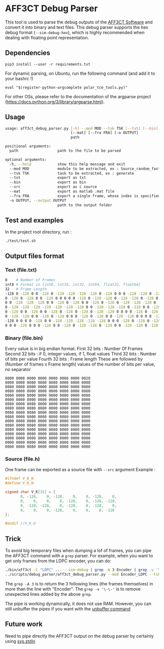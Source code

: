 # AFF3CT Debug Parser

This tool is used to parse the debug outputs of the [AFF3CT Software](https://aff3ct.github.io) and convert it into binary and text files.
This  debug parser supports the hex debug format (`--sim-debug-hex`), which is highly recommended when dealing with floating point representation.

## Dependencies
```
pip3 install --user -r requirements.txt
```
For dynamic parsing, on Ubuntu, run the following command (and add it to your bashrc !)
```
eval "$(register-python-argcomplete polar_tce_tools.py)"
```
For other OSs, please refer to the documentation of the argparse project (https://docs.python.org/3/library/argparse.html).


## Usage
```bash
usage: aff3ct_debug_parser.py [-h] --mod MOD --tsk TSK [--txt] [--bin] [--src]
                              [--mat] [--fra FRA] [-o OUTPUT]
                              path

positional arguments:
  path                  path to the file to be parsed

optional arguments:
  -h, --help            show this help message and exit
  --mod MOD             module to be extracted, ex : Source_random_fast
  --tsk TSK             task to be extracted, ex : generate
  --txt                 export as txt
  --bin                 export as bin
  --src                 export as c source
  --mat                 export as matlab .mat file
  --fra FRA             export a single frame, whose index is specified
  -o OUTPUT, --output OUTPUT
                        path to the output folder
```
## Test and examples
In the project root directory, run :

	./test/test.sh

## Output files format
### Text (file.txt)
```bash
8    # Number of Frames
int8 # Format in {int8, int16, int32, int64, float32, float64}
32   # Frame Length
-128 0 -128 0 0 -128 0 -128 -128 -128 -128 0 -128 0 0 0 -128 -128 0 -128 -128 0 0 0 -128 -128 0 0 0 -128 0 -128
0 -128 0 -128 0 0 -128 0 0 0 0 0 -128 0 -128 -128 0 -128 -128 0 -128 0 -128 0 0 0 0 -128 0 0 0 -128
0 0 -128 -128 -128 0 0 -128 0 -128 0 0 -128 0 -128 0 -128 -128 -128 0 -128 -128 -128 0 -128 0 0 0 0 -128 0 0
0 -128 -128 -128 -128 -128 -128 -128 0 0 -128 -128 -128 0 -128 0 0 -128 -128 -128 -128 -128 -128 0 0 -128 0 0 -128 -128 0 0
0 -128 0 0 -128 0 0 -128 0 -128 0 -128 0 -128 -128 0 0 0 0 -128 0 -128 0 0 0 0 0 -128 0 0 0 0
0 -128 -128 0 0 -128 0 -128 0 0 0 -128 0 -128 0 0 -128 -128 0 0 0 0 -128 0 -128 -128 -128 0 -128 -128 -128 0
-128 0 0 0 0 -128 0 0 -128 -128 -128 -128 -128 0 0 0 -128 0 -128 0 -128 0 -128 0 -128 0 -128 0 0 0 0 0
0 0 0 -128 0 0 0 -128 0 0 -128 0 -128 -128 0 -128 0 0 -128 -128 0 -128 0 0 0 0 -128 0 0 0 0 -128
```
### Binary (file.bin)
Every value is in big endian format.
First 32 bits : Number Of Frames
Second 32 bits : if 0, integer values, if 1, float values
Third 32 bits : Number of bits per value
Fourth 32 bits : Frame length
These are followed by (Number of frames x Frame length) values of the number of bits per value, no separator
```
0000 0008 0000 0000 0000 0008 0000 0020
8000 8000 0080 0080 8080 8000 8000 0000
8080 0080 8000 0000 8080 0000 0080 0080
0080 0080 0000 8000 0000 0000 8000 8080
0080 8000 8000 8000 0000 0080 0000 0080
0000 8080 8000 0080 0080 0000 8000 8000
8080 8000 8080 8000 8000 0000 0080 0000
0080 8080 8080 8080 0000 8080 8000 8000
0080 8080 8080 8000 0080 0000 8080 0000
0080 0000 8000 0080 0080 0080 0080 8000
0000 0080 0080 0000 0000 0080 0000 0000
0080 8000 0080 0080 0000 0080 0080 0000
8080 0000 0000 8000 8080 8000 8080 8000
8000 0000 0080 0000 8080 8080 8000 0000
8000 8000 8000 8000 8000 8000 0000 0000
0000 0080 0000 0080 0000 8000 8080 0080
0000 8080 0080 0000 0000 8000 0000 0080
```

### Source (file.h)
One frame can be exported as a source file with `--src` argument
Example :
```c
#ifndef V_K_H
#define V_K_H

signed char V_K[32] = {
	   0, -128,    0, -128,    0,    0, -128,    0,
	   0,    0,    0,    0, -128,    0, -128, -128,
	   0, -128, -128,    0, -128,    0, -128,    0,
	   0,    0,    0, -128,    0,    0,    0, -128
};

#endif //V_K_H
```


## Trick
To avoid big temporary files when dumping a lof of frames, you can pipe the AFF3CT command with a `grep` parser.
For example, when you want to get only frames from the LDPC encoder, you can do:
```bash
./bin/aff3ct -C "LDPC" ... --sim-debug | grep -A 3 Encoder | grep -v '\-\-' > debug
../scripts/debug_parser/aff3ct_debug_parser.py --mod Encoder_LDPC --tsk encode --txt debug
```

The `grep -A 3` is to return the 3 following lines (the frames themselves) in more than the line with "Encoder".
The `grep -v '\-\-'` is to remove unexpected lines added by the above `grep`.

The pipe is working dynamically, it does not use RAM.
However, you can still unbuffer the pipes if you want with the [unbuffer command](https://unix.stackexchange.com/questions/25372/turn-off-buffering-in-pipe?utm_medium=organic&utm_source=google_rich_qa&utm_campaign=google_rich_qa)


## Future work
Need to pipe directly the AFF3CT output on the debug parser by certainly using [sys.stdin](https://stackoverflow.com/questions/1450393/how-do-you-read-from-stdin-in-python?utm_medium=organic&utm_source=google_rich_qa&utm_campaign=google_rich_qa)
